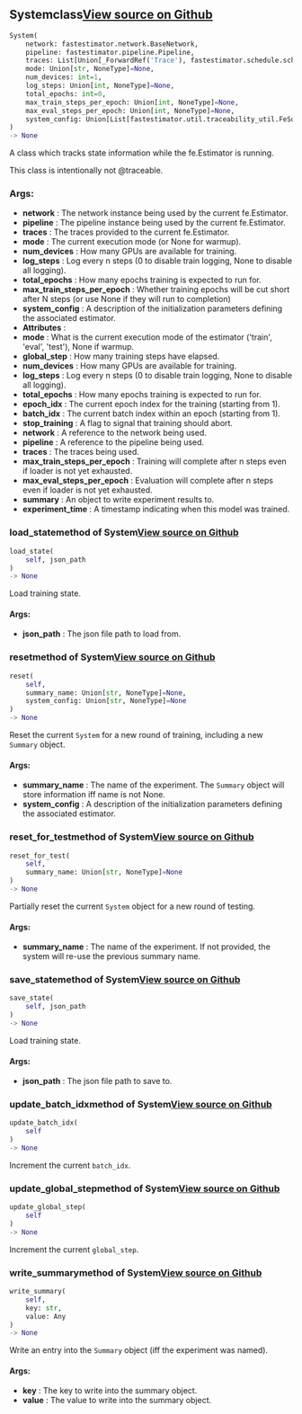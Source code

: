 ## System<span class="tag">class</span><a class="sourcelink" href=https://github.com/fastestimator/fastestimator/blob/r1.1/fastestimator/summary/system.py/#L31-L189>View source on Github</a>
```python
System(
	network: fastestimator.network.BaseNetwork,
	pipeline: fastestimator.pipeline.Pipeline,
	traces: List[Union[_ForwardRef('Trace'), fastestimator.schedule.schedule.Scheduler[_ForwardRef('Trace')]]],
	mode: Union[str, NoneType]=None,
	num_devices: int=1,
	log_steps: Union[int, NoneType]=None,
	total_epochs: int=0,
	max_train_steps_per_epoch: Union[int, NoneType]=None,
	max_eval_steps_per_epoch: Union[int, NoneType]=None,
	system_config: Union[List[fastestimator.util.traceability_util.FeSummaryTable], NoneType]=None
)
-> None
```
A class which tracks state information while the fe.Estimator is running.

This class is intentionally not @traceable.


<h3>Args:</h3>

* **network** :  The network instance being used by the current fe.Estimator.
* **pipeline** :  The pipeline instance being used by the current fe.Estimator.
* **traces** :  The traces provided to the current fe.Estimator.
* **mode** :  The current execution mode (or None for warmup).
* **num_devices** :  How many GPUs are available for training.
* **log_steps** :  Log every n steps (0 to disable train logging, None to disable all logging).
* **total_epochs** :  How many epochs training is expected to run for.
* **max_train_steps_per_epoch** :  Whether training epochs will be cut short after N steps (or use None if they will run        to completion)
* **system_config** :  A description of the initialization parameters defining the associated estimator.
* **Attributes** : 
* **mode** :  What is the current execution mode of the estimator ('train', 'eval', 'test'), None if warmup.
* **global_step** :  How many training steps have elapsed.
* **num_devices** :  How many GPUs are available for training.
* **log_steps** :  Log every n steps (0 to disable train logging, None to disable all logging).
* **total_epochs** :  How many epochs training is expected to run for.
* **epoch_idx** :  The current epoch index for the training (starting from 1).
* **batch_idx** :  The current batch index within an epoch (starting from 1).
* **stop_training** :  A flag to signal that training should abort.
* **network** :  A reference to the network being used.
* **pipeline** :  A reference to the pipeline being used.
* **traces** :  The traces being used.
* **max_train_steps_per_epoch** :  Training will complete after n steps even if loader is not yet exhausted.
* **max_eval_steps_per_epoch** :  Evaluation will complete after n steps even if loader is not yet exhausted.
* **summary** :  An object to write experiment results to.
* **experiment_time** :  A timestamp indicating when this model was trained.

### load_state<span class="tag">method of System</span><a class="sourcelink" href=https://github.com/fastestimator/fastestimator/blob/r1.1/fastestimator/summary/system.py/#L115-L124>View source on Github</a>
```python
load_state(
	self, json_path
)
-> None
```
Load training state.


<h4>Args:</h4>

* **json_path** :  The json file path to load from.

### reset<span class="tag">method of System</span><a class="sourcelink" href=https://github.com/fastestimator/fastestimator/blob/r1.1/fastestimator/summary/system.py/#L153-L165>View source on Github</a>
```python
reset(
	self,
	summary_name: Union[str, NoneType]=None,
	system_config: Union[str, NoneType]=None
)
-> None
```
Reset the current `System` for a new round of training, including a new `Summary` object.


<h4>Args:</h4>

* **summary_name** :  The name of the experiment. The `Summary` object will store information iff name is not None.
* **system_config** :  A description of the initialization parameters defining the associated estimator.

### reset_for_test<span class="tag">method of System</span><a class="sourcelink" href=https://github.com/fastestimator/fastestimator/blob/r1.1/fastestimator/summary/system.py/#L167-L179>View source on Github</a>
```python
reset_for_test(
	self,
	summary_name: Union[str, NoneType]=None
)
-> None
```
Partially reset the current `System` object for a new round of testing.


<h4>Args:</h4>

* **summary_name** :  The name of the experiment. If not provided, the system will re-use the previous summary name.

### save_state<span class="tag">method of System</span><a class="sourcelink" href=https://github.com/fastestimator/fastestimator/blob/r1.1/fastestimator/summary/system.py/#L126-L135>View source on Github</a>
```python
save_state(
	self, json_path
)
-> None
```
Load training state.


<h4>Args:</h4>

* **json_path** :  The json file path to save to.

### update_batch_idx<span class="tag">method of System</span><a class="sourcelink" href=https://github.com/fastestimator/fastestimator/blob/r1.1/fastestimator/summary/system.py/#L145-L151>View source on Github</a>
```python
update_batch_idx(
	self
)
-> None
```
Increment the current `batch_idx`.
        

### update_global_step<span class="tag">method of System</span><a class="sourcelink" href=https://github.com/fastestimator/fastestimator/blob/r1.1/fastestimator/summary/system.py/#L137-L143>View source on Github</a>
```python
update_global_step(
	self
)
-> None
```
Increment the current `global_step`.
        

### write_summary<span class="tag">method of System</span><a class="sourcelink" href=https://github.com/fastestimator/fastestimator/blob/r1.1/fastestimator/summary/system.py/#L181-L189>View source on Github</a>
```python
write_summary(
	self,
	key: str,
	value: Any
)
-> None
```
Write an entry into the `Summary` object (iff the experiment was named).


<h4>Args:</h4>

* **key** :  The key to write into the summary object.
* **value** :  The value to write into the summary object.



